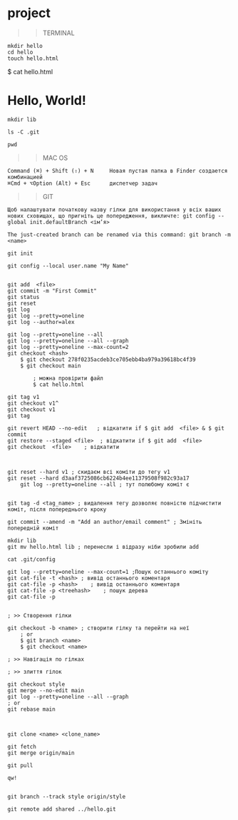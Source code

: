 # project

>> TERMINAL

    mkdir hello
    cd hello
    touch hello.html

$ cat hello.html
        <html>
        <head>
        </head>
        <body>
            <h1>Hello, World!</h1>
        </body>
        </html>
    

    mkdir lib    

    ls -C .git

    pwd


>> MAC OS

    Command (⌘) + Shift (⇧) + N     Новая пустая папка в Finder создается комбинацией 
    ⌘Cmd + ⌥Option (Alt) + Esc      диспетчер задач


>> GIT

    Щоб налаштувати початкову назву гілки для використання у всіх ваших нових сховищах, що пригніть це попередження, викличте: git config --global init.defaultBranch <ім’я>

    The just-created branch can be renamed via this command: git branch -m <name>

    git init

    git config --local user.name "My Name"


    git add  <file>
    git commit -m "First Commit"
    git status
    git reset
    git log
    git log --pretty=oneline
    git log --author=alex

    git log --pretty=oneline --all
    git log --pretty=oneline --all --graph
    git log --pretty=oneline --max-count=2
    git checkout <hash>
        $ git checkout 278f0235acdeb3ce705ebb4ba979a39618bc4f39
        $ git checkout main

            ; можна провірити файл
            $ cat hello.html

    git tag v1
    git checkout v1^
    git checkout v1
    git tag
    
    git revert HEAD --no-edit   ; відкатити if $ git add  <file> & $ git commit
    git restore --staged <file>  ; відкатити if $ git add  <file> 
    git checkout  <file>    ; відкатити

    

    git reset --hard v1 ; скидаєм всі коміти до тегу v1
    git reset --hard d3aaf3725086cb6224b4ee11379508f982c93a17
        git log --pretty=oneline --all ; тут полюбому коміт є
        

    git tag -d <tag_name> ; видалення тегу дозволяє повністю підчистити коміт, після попереднього кроку

    git commit --amend -m "Add an author/email comment" ; Змініть попередній коміт

    mkdir lib
    git mv hello.html lib ; перенесли і відразу ніби зробили add

    cat .git/config

    git log --pretty=oneline --max-count=1 ;Пошук останнього коміту
    git cat-file -t <hash> ; вивід останнього коментаря
    git cat-file -p <hash>    ; вивід останнього коментаря
    git cat-file -p <treehash>    ; пошук дерева
    git cat-file -p 


    ; >> Створення гілки

    git checkout -b <name> ; створити гілку та перейти на неї
        ; or
        $ git branch <name>
        $ git checkout <name>

    ; >> Навігація по гілках

    ; >> злиття гілок 

    git checkout style
    git merge --no-edit main
    git log --pretty=oneline --all --graph
    ; or
    git rebase main  
    


    git clone <name> <clone_name>

    git fetch
    git merge origin/main

    git pull

    qw!


    git branch --track style origin/style

    git remote add shared ../hello.git
